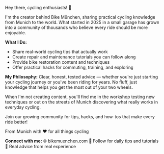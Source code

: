 Hey there, cycling enthusiasts! 👋

I'm the creator behind Bike München, sharing practical cycling knowledge from Munich to the world. What started in 2025 in a small garage has grown into a community of thousands who believe every ride should be more enjoyable.

**What I Do:**
- Share real-world cycling tips that actually work
- Create repair and maintenance tutorials you can follow along
- Provide bike restoration content and techniques  
- Offer practical hacks for commuting, training, and exploring

**My Philosophy:**
Clear, honest, tested advice — whether you're just starting your cycling journey or you've been riding for years. No fluff, just knowledge that helps you get the most out of your two wheels.

When I'm not creating content, you'll find me in the workshop testing new techniques or out on the streets of Munich discovering what really works in everyday cycling.

Join our growing community for tips, hacks, and how-tos that make every ride better! 

From Munich with ❤️ for all things cycling

**Connect with me:**
🌐 bikemuenchen.com 
📱 Follow for daily tips and tutorials
🔧 Real advice from real experience
